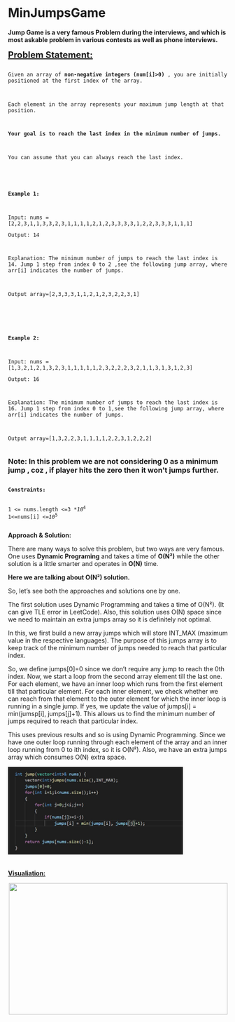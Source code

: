 # MinJumpsGame
<p><b>Jump Game is a very famous Problem during the interviews, and which is most askable problem in various contests as well as phone interviews.</b></p>

<p><u style="font-size: 20px;"><b> <u>Problem Statement:</u></b></u></p>
<pre><code><p>Given an array of <b>non-negative integers (num[i]>0) </b>, you are initially positioned at the first index of the array.</p>
<p>Each element in the array represents your maximum jump length at that position.</p>
<p><b>Your goal is to reach the last index in the minimum number of jumps.</b></p>
<p>You can assume that you can always reach the last index.</p></code></pre>
<br>
<pre><code><p><b>Example 1:</b></p>
<p>Input: nums = [2,2,3,1,1,3,3,2,3,1,1,1,1,2,1,2,3,3,3,3,1,2,2,3,3,3,1,1,1]
<p>Output: 14</p>
<p>Explanation: The minimum number of jumps to reach the last index is 14. Jump 1 step from index 0 to 2 ,see the following jump array, where arr[i] indicates the number of jumps.</p>
<p>Output array=[2,3,3,3,1,1,2,1,2,3,2,2,3,1]</p></code></pre>
<br>
<br>
<pre><code><p><b>Example 2:</b></p>
<p>Input: nums = [1,3,2,1,2,1,3,2,3,1,1,1,1,1,2,3,2,2,2,3,2,1,1,3,1,3,1,2,3]
<p>Output: 16</p>
<p>Explanation: The minimum number of jumps to reach the last index is 16. Jump 1 step from index 0 to 1,see the following jump array, where arr[i] indicates the number of jumps.</p>
<p>Output array=[1,3,2,2,3,1,1,1,1,2,2,3,1,2,2,2]</p></code></pre>

### Note: In this problem we are not considering 0 as a minimum jump , coz , if player hits the zero then it won't jumps further.

<pre><code><p><b>Constraints:</b></p>
1 <= nums.length <=3 *<var>10</var><sup>4</sup> 
1<=nums[i] <=<var>10</var><sup>5</sup></p></code></pre>

<p><b>Approach & Solution: </b></p>
                            <p>There are many ways to solve this problem, but two ways are very famous. One uses
                                <b>Dynamic Programing</b> and takes a time of <b>O(N²)</b> while the other solution is a
                                little smarter and operates in <b>O(N)</b> time.
                            <p><b>Here we are talking about O(N²) solution.</b></p>
                            <p>So, let’s see both the approaches and solutions one by one.</p>
                            <p> The first solution uses Dynamic Programming and takes a time of O(N²). (It can give TLE
                                error in LeetCode). Also, this solution uses O(N) space since we need to maintain an
                                extra jumps array so it is definitely not optimal.</p>
                            <p>In this, we first build a new array jumps which will store INT_MAX (maximum value in the
                                respective languages). The purpose of this jumps array is to keep track of the minimum
                                number of jumps needed to reach that particular index.</p>
                            <p>So, we define jumps[0]=0 since we don’t require any jump to reach the 0th index. Now, we
                                start a loop from the second array element till the last one. For each element, we have
                                an inner loop which runs from the first element till that particular element. For each
                                inner element, we check whether we can reach from that element to the outer element for
                                which the inner loop is running in a single jump. If yes, we update the value of
                                jumps[i] = min(jumsp[i], jumps[j]+1). This allows us to find the minimum number of jumps
                                required to reach that particular index.</p>
                            <p>This uses previous results and so is using Dynamic Programming. Since we have one outer
                                loop running through each element of the array and an inner loop running from 0 to ith
                                index, so it is O(N²). Also, we have an extra jumps array which consumes O(N) extra
                                space.</p>
                            <img src="assets/snip.jpg" width="400" height="200" class="centre">
                            <br>
                            <br>
                            <p><u><b>Visualiation:</b></u></p>
                            <!-- <p>Initialy Frog at 0th index </p> -->
                            <p style="text-align:center;"><img src="assets/video.gif" width="500" height="300"></p>






















